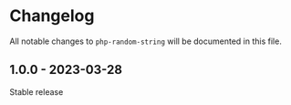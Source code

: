 # Changelog

All notable changes to `php-random-string` will be documented in this file.

## 1.0.0 - 2023-03-28

Stable release
